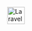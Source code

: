 <a href="https://laravel.com/" target="_blank"><img src="https://logonoid.com/images/thumbs/laravel-logo.png" width=40  alt="Laravel Logo" /></a>
